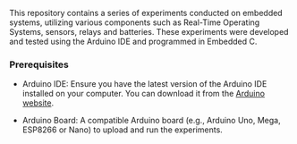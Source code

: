 This repository contains a series of experiments conducted on embedded systems, utilizing various components such as Real-Time Operating Systems, sensors, relays and batteries. These experiments were developed and tested using the Arduino IDE and programmed in Embedded C.



### Prerequisites

- Arduino IDE: Ensure you have the latest version of the Arduino IDE installed on your computer. You can download it from the [Arduino website](https://www.arduino.cc/en/software).
  
- Arduino Board: A compatible Arduino board (e.g., Arduino Uno, Mega, ESP8266 or Nano) to upload and run the experiments.
  





